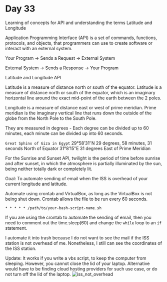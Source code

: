 # Day 33 


Learning of concepts for API and understanding the terms Latitude and Longitude

Application Programming Interface (API) is a set of commands, functions, protocols, and objects, that programmers can use to create software or interact with an external system. 

Your Program -> Sends a Request -> External System

External System -> Sends a Response -> Your Program

Latitude and Longitude API

Latitude is a measure of distance north or south of the equator. Latitude is a measure of distance north or south of the equator, which is an imaginary horizontal line around the exact mid-point of the earth between the 2 poles. 

Longitude is a measure of distance east or west of prime meridian. Prime meridian is the imaginary vertical line that runs down the outside of the globe from the North Pole to the South Pole. 

They are measured in degrees - Each degree can be divided up to 60 minutes, each minute can be divided up into 60 seconds.

`Great Sphinx of Giza in Egypt`
29°58′31″N 29 degrees, 58 minutes, 31 seconds North of Equator
31°8′15″E 31 degrees East of Prime Meridian

For the Sunrise and Sunset API, twilight is the period of time before sunrise and after sunset, in which the atmosphere is partially illuminated by the sun, being neither totally dark or completely lit. 

Goal: To automate sending of email when the ISS is overhead of your current longitude and latitude.

Automate using crontab and VirtualBox, as long as the VirtualBox is not being shut down.
Crontab allows the file to be run every 60 seconds. 

`* * * * * /path/to/your-bash-script-name.sh`

If you are using the crontab to automate the sending of email, then you need to comment out the time.sleep(60) and change the `while` loop to an `if` statement.  

I automate it into trash because I do not want to see the mail if the ISS station is not overhead of me. Nonetheless, I still can see the coordinates of the ISS station. 

Update: It works if you write a vbs script, to keep the computer from sleeping. However, you cannot close the lid of your laptop. Alternative would have to be finding cloud hosting providers for such use case, or do not turn off the lid of the laptop.
![iss_not_overhead](https://github.com/washable-alt/washable-alt/assets/127829594/918734d5-53f8-4b58-b5df-098e0d92db33)


